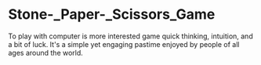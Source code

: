 # Stone-_Paper-_Scissors_Game
To play with computer is more interested game  quick thinking, intuition, and a bit of luck. It's a simple yet engaging pastime enjoyed by people of all ages around the world.
